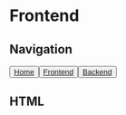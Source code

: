 # Frontend

## Navigation
<button type="button"><a href="index.html">Home</a></button><button type="button"><a href="1frontend.html">Frontend</a></button><button type="button"><a href="2backend.html">Backend</a></button>

<!--
## CSS - Tailwind CSS

Tailwind CSS is a utility-first CSS framework.
It requires **Node.js 12.13.0 or higher.**
<br>
The documentation can be found here:

```
https://tailwindcss.com/docs
```
We are using Tailwind 2.0.4 as a PostCSS Plugin.
<br>
We install Tailwindcss, PostCSS and autoprefixer with this command:
```
npm install -D tailwindcss@latest postcss@latest autoprefixer@latest
```

With this command we installed and built the **tailwind.css** file:
```
npx tailwindcss-cli@latest build -o src/tailwind.css
```

With the command
```
npx tailwindcss-cli@latest build src/styles.css -o src/tailwind.css
```
the changes are automatically transferred from the **styles.css** file to the tailwind.css file.
<br>
This is useful if you want to have another stylesheet in addition to the Tailwind CSS file.
<br>
The changes in the files **postcss.config.js** and **tailwind.config.js** are also adopted in Tailwind when this command is executed
<br>
This is not done before!
-->
## HTML

